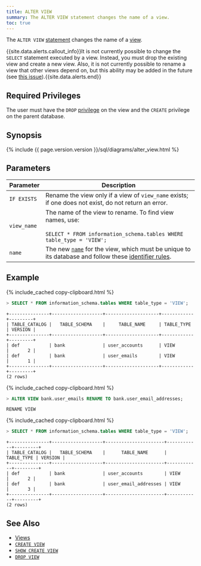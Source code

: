 ```yaml
---
title: ALTER VIEW
summary: The ALTER VIEW statement changes the name of a view.
toc: true
---
```


The `ALTER VIEW` [statement](sql-statements.html) changes the name of a [view](views.html). 

{{site.data.alerts.callout_info}}It is not currently possible to change the <code>SELECT</code> statement executed by a view. Instead, you must drop the existing view and create a new view. Also, it is not currently possible to rename a view that other views depend on, but this ability may be added in the future (see <a href="https://github.com/cockroachdb/cockroach/issues/10083">this issue</a>).{{site.data.alerts.end}}


## Required Privileges

The user must have the `DROP` [privilege](privileges.html) on the view and the `CREATE` privilege on the parent database.

## Synopsis

<div>
{% include {{ page.version.version }}/sql/diagrams/alter_view.html %}
</div>

## Parameters

Parameter | Description
----------|------------
`IF EXISTS` | Rename the view only if a view of `view_name` exists; if one does not exist, do not return an error. 
`view_name` | The name of the view to rename. To find view names, use:<br><br>`SELECT * FROM information_schema.tables WHERE table_type = 'VIEW';` 
`name` | The new [`name`](sql-grammar.html#name) for the view, which must be unique to its database and follow these [identifier rules](keywords-and-identifiers.html#identifiers). 

## Example

{% include_cached copy-clipboard.html %}
~~~ sql
> SELECT * FROM information_schema.tables WHERE table_type = 'VIEW';
~~~

~~~ 
+---------------+-------------------+--------------------+------------+---------+
| TABLE_CATALOG |   TABLE_SCHEMA    |     TABLE_NAME     | TABLE_TYPE | VERSION |
+---------------+-------------------+--------------------+------------+---------+
| def           | bank              | user_accounts      | VIEW       |       2 |
| def           | bank              | user_emails        | VIEW       |       1 |
+---------------+-------------------+--------------------+------------+---------+
(2 rows)
~~~

{% include_cached copy-clipboard.html %}
~~~ sql
> ALTER VIEW bank.user_emails RENAME TO bank.user_email_addresses;
~~~

~~~
RENAME VIEW
~~~

{% include_cached copy-clipboard.html %}
~~~ sql
> SELECT * FROM information_schema.tables WHERE table_type = 'VIEW';
~~~

~~~
+---------------+-------------------+----------------------+------------+---------+
| TABLE_CATALOG |   TABLE_SCHEMA    |      TABLE_NAME      | TABLE_TYPE | VERSION |
+---------------+-------------------+----------------------+------------+---------+
| def           | bank              | user_accounts        | VIEW       |       2 |
| def           | bank              | user_email_addresses | VIEW       |       3 |
+---------------+-------------------+----------------------+------------+---------+
(2 rows)
~~~

## See Also

- [Views](views.html)
- [`CREATE VIEW`](create-view.html)
- [`SHOW CREATE VIEW`](show-create-view.html)
- [`DROP VIEW`](drop-view.html)
